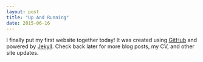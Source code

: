 ```yaml
---
layout: post
title: "Up And Running"
date: 2015-06-16
---
```


I finally put my first website together today! It was created using [GitHub](http://github.com) and powered by [Jekyll](http://jekyllrb.com). Check back later for more blog posts, my CV, and other site updates.
